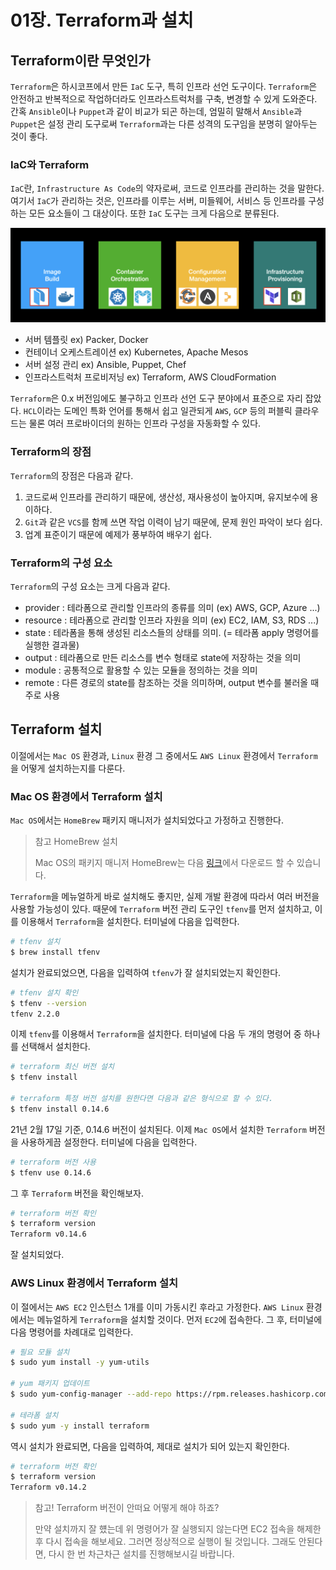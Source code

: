 # 01장. Terraform과 설치

## Terraform이란 무엇인가

`Terraform`은 하시코프에서 만든 `IaC` 도구, 특히 인프라 선언 도구이다. `Terraform`은 안전하고 반복적으로 작업하더라도 인프라스트럭처를 구축, 변경할 수 있게 도와준다. 간혹 `Ansible`이나 `Puppet`과 같이 비교가 되곤 하는데, 엄밀히 말해서 `Ansible`과 `Puppet`은 설정 관리 도구로써 `Terraform`과는 다른 성격의 도구임을 분명히 알아두는 것이 좋다.  

### IaC와 Terraform

`IaC`란, `Infrastructure As Code`의 약자로써, 코드로 인프라를 관리하는 것을 말한다. 여기서 `IaC`가 관리하는 것은, 인프라를 이루는 서버, 미들웨어, 서비스 등 인프라를 구성하는 모든 요소들이 그 대상이다. 또한 `IaC` 도구는 크게 다음으로 분류된다.

![01](./01.png)

* 서버 템플릿 ex) Packer, Docker
* 컨테이너 오케스트레이션 ex) Kubernetes, Apache Mesos
* 서버 설정 관리 ex) Ansible, Puppet, Chef
* 인프라스트럭처 프로비저닝 ex) Terraform, AWS CloudFormation

 `Terraform`은 0.x 버전임에도 불구하고 인프라 선언 도구 분야에서 표준으로 자리 잡았다. `HCL`이라는 도메인 특화 언어를 통해서 쉽고 일관되게 `AWS`, `GCP` 등의 퍼블릭 클라우드는 물론 여러 프로바이더의 원하는 인프라 구성을 자동화할 수 있다.

### Terraform의 장점

`Terraform`의 장점은 다음과 같다.

1. 코드로써 인프라를 관리하기 때문에, 생산성, 재사용성이 높아지며, 유지보수에 용이하다.
2. `Git`과 같은 `VCS`를 함께 쓰면 작업 이력이 남기 때문에, 문제 원인 파악이 보다 쉽다.
3. 업계 표준이기 때문에 예제가 풍부하여 배우기 쉽다.

### Terraform의 구성 요소

`Terraform`의 구성 요소는 크게 다음과 같다.

* provider : 테라폼으로 관리할 인프라의 종류를 의미 (ex) AWS, GCP, Azure ...)
* resource : 테라폼으로 관리할 인프라 자원을 의미 (ex) EC2, IAM, S3, RDS ...)
* state : 테라폼을 통해 생성된 리소스들의 상태를 의미. (= 테라폼 apply 명령어를 실행한 결과물)
* output : 테라폼으로 만든 리소스를 변수 형태로 state에 저장하는 것을 의미
* module : 공통적으로 활용할 수 있는 모듈을 정의하는 것을 의미
* remote : 다른 경로의 state를 참조하는 것을 의미하며, output 변수를 불러올 때 주로 사용

## Terraform 설치

이절에서는 `Mac OS` 환경과, `Linux` 환경 그 중에서도 `AWS Linux` 환경에서 `Terraform`을 어떻게 설치하는지를 다룬다.

### Mac OS 환경에서 Terraform 설치

`Mac OS`에서는 `HomeBrew` 패키지 매니저가 설치되었다고 가정하고 진행한다.

> 참고 HomeBrew 설치
> 
> Mac OS의 패키지 매니저 HomeBrew는 다음 [링크](https://brew.sh/index_ko)에서 다운로드 할 수 있습니다. 

`Terraform`을 메뉴얼하게 바로 설치해도 좋지만, 실제 개발 환경에 따라서 여러 버전을 사용할 가능성이 있다. 때문에 `Terraform` 버전 관리 도구인 `tfenv`를 먼저 설치하고, 이를 이용해서 `Terraform`을 설치한다. 터미널에 다음을 입력한다.

```bash
# tfenv 설치
$ brew install tfenv
```

설치가 완료되었으면, 다음을 입력하여 `tfenv`가 잘 설치되었는지 확인한다.

```bash
# tfenv 설치 확인
$ tfenv --version
tfenv 2.2.0
```

이제 `tfenv`를 이용해서 `Terraform`을 설치한다. 터미널에 다음 두 개의 명령어 중 하나를 선택해서 설치한다.

```bash
# terraform 최신 버전 설치
$ tfenv install

# terraform 특정 버전 설치를 원한다면 다음과 같은 형식으로 할 수 있다.
$ tfenv install 0.14.6
```

21년 2월 17일 기준, 0.14.6 버전이 설치된다. 이제 `Mac OS`에서 설치한 `Terraform` 버전을 사용하게끔 설정한다. 터미널에 다음을 입력한다.

```bash
# terraform 버전 사용
$ tfenv use 0.14.6
```

그 후 `Terraform` 버전을 확인해보자.

```bash 
# terraform 버전 확인
$ terraform version
Terraform v0.14.6
```

잘 설치되었다.

### AWS Linux 환경에서 Terraform 설치

이 절에서는 `AWS EC2` 인스턴스 1개를 이미 가동시킨 후라고 가정한다. `AWS Linux` 환경에서는 메뉴얼하게 `Terraform`을 설치할 것이다. 먼저 `EC2`에 접속한다. 그 후, 터미널에 다음 명령어를 차례대로 입력한다.

```bash
# 필요 모듈 설치
$ sudo yum install -y yum-utils

# yum 패키지 업데이트
$ sudo yum-config-manager --add-repo https://rpm.releases.hashicorp.com/AmazonLinux/hashicorp.repo

# 테라폼 설치
$ sudo yum -y install terraform
```

역시 설치가 완료되면, 다음을 입력하여, 제대로 설치가 되어 있는지 확인한다.

```bash
# terraform 버전 확인
$ terraform version
Terraform v0.14.2
```

> 참고! Terraform 버전이 안떠요 어떻게 해야 하죠?
> 
> 만약 설치까지 잘 헀는데 위 명령어가 잘 실행되지 않는다면 EC2 접속을 해제한 후 다시 접속을 해보세요. 그러면 정상적으로 실행이 될 것입니다. 그래도 안된다면, 다시 한 번 차근차근 설치를 진행해보시길 바랍니다.

